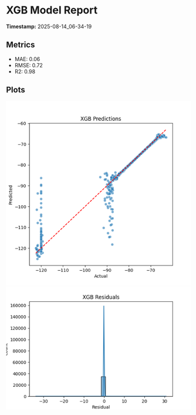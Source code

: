 # XGB Model Report

**Timestamp:** 2025-08-14_06-34-19

## Metrics
- MAE: 0.06
- RMSE: 0.72
- R2: 0.98

## Plots
![Predictions](results/figures/xgb_predictions.png)
![Residuals](results/figures/xgb_residuals.png)
